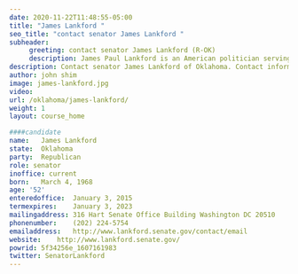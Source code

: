 ```yaml
---
date: 2020-11-22T11:48:55-05:00
title: "James Lankford "
seo_title: "contact senator James Lankford "
subheader:
     greeting: contact senator James Lankford (R-OK) 
     description: James Paul Lankford is an American politician serving as the junior United States Senator from Oklahoma since 2015. A member of the Republican Party, he previously served as the U.S. Representative for Oklahoma's 5th congressional district from 2011 to 2015. 
description: Contact senator James Lankford of Oklahoma. Contact information for James Lankford includes  email address, phone number, and mailing address.
author: john shim
image: james-lankford.jpg
video:
url: /oklahoma/james-lankford/
weight: 1
layout: course_home

####candidate
name:	James Lankford
state:	Oklahoma
party:	Republican
role: senator
inoffice: current
born:	March 4, 1968
age: '52'
enteredoffice:	January 3, 2015
termexpires:	January 3, 2023
mailingaddress:	316 Hart Senate Office Building Washington DC 20510
phonenumber:	(202) 224-5754
emailaddress:	http://www.lankford.senate.gov/contact/email
website:	http://www.lankford.senate.gov/
powrid: 5f34256e_1607161983
twitter: SenatorLankford
---
```




